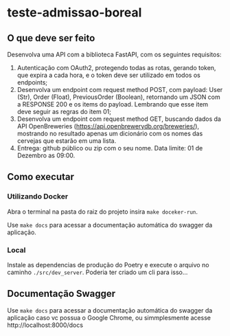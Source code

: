 # teste-admissao-boreal


## O que deve ser feito

Desenvolva uma API com a biblioteca FastAPI, com os seguintes requisitos:

1. Autenticação com OAuth2, protegendo todas as rotas, gerando token, que expira a cada hora, e o token deve ser utilizado em todos os endpoints;
2. Desenvolva um endpoint com request method POST, com payload: User (Str), Order (Float), PreviousOrder (Boolean), retornando um JSON com a RESPONSE 200 e os items do payload. Lembrando que esse item deve seguir as regras do item 01;
3. Desenvolva um endpoint com request method GET, buscando dados da API OpenBreweries (https://api.openbrewerydb.org/breweries/), mostrando no resultado apenas um dicionário com os nomes das cervejas que estarão em uma lista.
4. Entrega: github público ou zip com o seu nome. Data limite: 01 de Dezembro as 09:00.


## Como executar

### Utilizando Docker
Abra o terminal na pasta do raiz do projeto insira `make doceker-run`.

Use `make docs` para acessar a documentação automática do swagger da aplicação. 

### Local
Instale as dependencias de produção do Poetry e execute o arquivo no caminho `./src/dev_server`.
Poderia ter criado um cli para isso...


## Documentação Swagger
Use `make docs` para acessar a documentação automática do swagger da aplicação caso vc possua o Google Chrome, ou
simmplesmente acesse http://localhost:8000/docs
